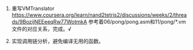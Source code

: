1. 重写VMTranslator
https://www.coursera.org/learn/nand2tetris2/discussions/weeks/2/threads/9BozijNEEeeqRw77WotmkA
参考着06/pong/pong.asm和11/pong/*.vm文件的对应关系，完成。√

2. 实现调用链分析，避免编译无用的函数。
